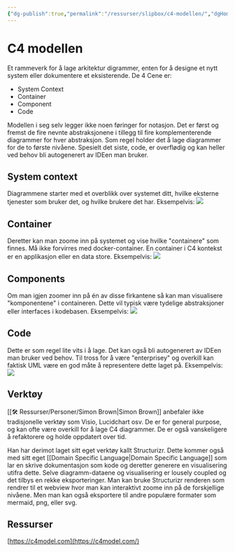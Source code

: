 ```yaml
---
{"dg-publish":true,"permalink":"/ressurser/slipbox/c4-modellen/","dgHomeLink":true,"dgPassFrontmatter":false}
---
```


# C4 modellen
Et rammeverk for å lage arkitektur digrammer, enten for å designe et nytt system eller dokumentere et eksisterende. De 4 Cene er:
* System Context
* Container
* Component
* Code

Modellen i seg selv legger ikke noen føringer for notasjon. Det er først og fremst de fire nevnte abstraksjonene i tillegg til fire komplementerende diagrammer for hver abstraksjon. Som regel holder det å lage diagrammer for de to første nivåene. Spesielt det siste, code, er overflødig og kan heller ved behov bli autogenerert av IDEen man bruker. 

## System context
Diagrammene starter med et overblikk over systemet ditt, hvilke eksterne tjenester som bruker det, og hvilke brukere det har. Eksempelvis:
![](https://c4model.com/img/bigbankplc-SystemContext.png)

## Container
Deretter kan man zoome inn på systemet og vise hvilke "containere" som finnes. Må ikke forvirres med docker-container. En container i C4 kontekst er en applikasjon eller en data store. 
Eksempelvis:
![](https://c4model.com/img/bigbankplc-Containers.png)

## Components
Om man igjen zoomer inn på én av disse firkantene så kan man visualisere "komponentene" i containeren. Dette vil typisk være tydelige abstraksjoner eller interfaces i kodebasen.
Eksempelvis:
![](https://c4model.com/img/bigbankplc-Components.png)

## Code
Dette er som regel lite vits i å lage. Det kan også bli autogenerert av IDEen man bruker ved behov.
Til tross for å være "enterprisey" og overkill kan faktisk UML være en god måte å representere dette laget på. 
Eksempelvis:
![](https://c4model.com/img/bigbankplc-Classes.png)



## Verktøy
[[🛠 Ressurser/Personer/Simon Brown|Simon Brown]] anbefaler ikke tradisjonelle verktøy som Visio, Lucidchart osv. De er for general purpose, og kan ofte være overkill for å lage C4 diagrammer. De er også vanskeligere å refaktorere og holde oppdatert over tid.

Han har derimot laget sitt eget verktøy kallt Structurizr. Dette kommer også med sitt eget [[Domain Specific Language|Domain Specific Language]] som lar en skrive dokumentasjon som kode og deretter generere en visualisering utifra dette. Selve diagramm-dataene og visualisering er lousely coupled og det tilbys en rekke eksporteringer. Man kan bruke Structurizr renderen som rendrer til et webview hvor man kan interaktivt zoome inn på de forskjellige nivåene. Men man kan også eksportere til andre populære formater som mermaid, png, eller svg.    

## Ressurser
[https://c4model.com](https://c4model.com/)

